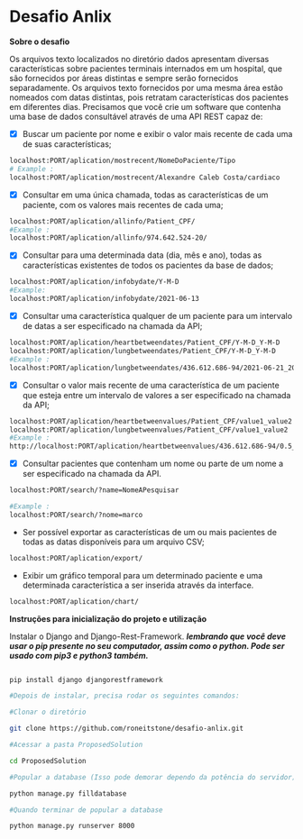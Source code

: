 # Desafio Anlix

 
**Sobre o desafio**

Os arquivos texto localizados no diretório dados apresentam diversas características sobre pacientes terminais internados em um hospital, que  são fornecidos por áreas distintas e sempre serão fornecidos separadamente. Os arquivos texto fornecidos por uma mesma área estão nomeados com datas distintas, pois retratam características dos pacientes em diferentes dias. Precisamos que você crie um software que contenha uma base de dados consultável através de uma API REST capaz de:

* [X] Buscar um paciente por nome e exibir o valor mais recente de cada uma de suas características;
```bash
localhost:PORT/aplication/mostrecent/NomeDoPaciente/Tipo    
# Example : 
localhost:PORT/aplication/mostrecent/Alexandre Caleb Costa/cardiaco
```

* [X] Consultar em uma única chamada, todas as características de um paciente, com os valores mais recentes de cada uma;
```bash
localhost:PORT/aplication/allinfo/Patient_CPF/
#Example : 
localhost:PORT/aplication/allinfo/974.642.524-20/
```

* [X] Consultar para uma determinada data (dia, mês e ano), todas as características existentes de todos os pacientes da base de dados;
```bash
localhost:PORT/aplication/infobydate/Y-M-D
#Example:
localhost:PORT/aplication/infobydate/2021-06-13
```

* [X] Consultar uma característica qualquer de um paciente para um intervalo de datas a ser especificado na chamada da API;
```bash
localhost:PORT/aplication/heartbetweendates/Patient_CPF/Y-M-D_Y-M-D 
localhost:PORT/aplication/lungbetweendates/Patient_CPF/Y-M-D_Y-M-D
#Example : 
localhost:PORT/aplication/lungbetweendates/436.612.686-94/2021-06-21_2021-06-13/
```

* [X] Consultar o valor mais recente de uma característica de um paciente que esteja entre um intervalo de valores a ser especificado na chamada da API;
```bash
localhost:PORT/aplication/heartbetweenvalues/Patient_CPF/value1_value2
localhost:PORT/aplication/lungbetweenvalues/Patient_CPF/value1_value2
#Example : 
http://localhost:PORT/aplication/heartbetweenvalues/436.612.686-94/0.5_0.2
```

* [X] Consultar pacientes que contenham um nome ou parte de um nome a ser especificado na chamada da API.
```bash
localhost:PORT/search/?name=NomeAPesquisar

#Example : 
localhost:PORT/search/?nome=marco
```
* Ser possível exportar as características de um ou mais pacientes de todas as datas disponíveis para um arquivo CSV;
```bash
localhost:PORT/aplication/export/
``` 

* Exibir um gráfico temporal para um determinado paciente e uma determinada característica a ser inserida através da interface.
```bash
localhost:PORT/aplication/chart/
```

**Instruções para inicialização do projeto e utilização**

Instalar o Django and Django-Rest-Framework.
***lembrando que você deve usar o pip presente no seu computador, assim como o python.
Pode ser usado com pip3 e python3 também.***

```bash

pip install django djangorestframework

#Depois de instalar, precisa rodar os seguintes comandos:

#Clonar o diretório

git clone https://github.com/roneitstone/desafio-anlix.git

#Acessar a pasta ProposedSolution

cd ProposedSolution

#Popular a database (Isso pode demorar dependo da potência do servidor)

python manage.py filldatabase

#Quando terminar de popular a database

python manage.py runserver 8000
```